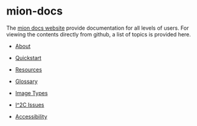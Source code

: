 # mion-docs

The [mion docs website](https://mion.docs.io) provide documentation for all levels of users.
For viewing the contents directly from github, a list of topics is provided here.

* [About](about.markdown)

* [Quickstart](docs/quickstart.md)

* [Resources](docs/resources.md)

* [Glossary](docs/glossary.md)

* [Image Types](docs/imagetypes.md)

* [I^2C Issues](i2c-issues.md)

* [Accessibility](ACCESSIBILITY.md)


